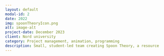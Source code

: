 ```yaml
---
layout: default
modal-id: 2
date: 2022
img: spoonTheoryIcon.png
alt: image-alt
project-date: December 2023
client: Nord university
category: Project management, animation, programming
description: Small, student-led team creating Spoon Theory, a resource management game centering the experience of being disabled. Lead the team using a SCRUM format, attended weekly meetings with executives, both overview timelines and sprint-to-sprint planning. Programmed minigames, cutscenes, created and implemented all animations seen in-game.
---
```

